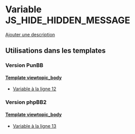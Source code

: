 # Variable JS_HIDE_HIDDEN_MESSAGE
[Ajouter une description](https://fa-tvars.appspot.com/var/JS_HIDE_HIDDEN_MESSAGE)

## Utilisations dans les templates

### Version PunBB

#### [Template viewtopic_body](punbb/viewtopic_body.md)
* [Variable &agrave; la ligne 12](../punbb/viewtopic_body.tpl#L12)

### Version phpBB2

#### [Template viewtopic_body](subsilver/viewtopic_body.md)
* [Variable &agrave; la ligne 13](../subsilver/viewtopic_body.tpl#L13)